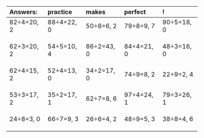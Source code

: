 | Answers: | practice | makes | perfect | ! |
| :--- | :--- | :--- | :--- | :--- |
| 82÷4=20, 2 | 88÷4=22, 0 | 50÷8=6, 2 | 79÷8=9, 7 | 90÷5=18, 0 | 
|   |   |   |   |   | 
|   |   |   |   |   | 
|   |   |   |   |   | 
| 62÷3=20, 2 | 54÷5=10, 4 | 86÷2=43, 0 | 84÷4=21, 0 | 48÷3=16, 0 | 
|   |   |   |   |   | 
|   |   |   |   |   | 
|   |   |   |   |   | 
| 62÷4=15, 2 | 52÷4=13, 0 | 34÷2=17, 0 | 74÷9=8, 2 | 22÷9=2, 4 | 
|   |   |   |   |   | 
|   |   |   |   |   | 
|   |   |   |   |   | 
| 53÷3=17, 2 | 35÷2=17, 1 | 62÷7=8, 6 | 97÷4=24, 1 | 79÷3=26, 1 | 
|   |   |   |   |   | 
|   |   |   |   |   | 
|   |   |   |   |   | 
| 24÷8=3, 0 | 66÷7=9, 3 | 26÷6=4, 2 | 48÷9=5, 3 | 38÷8=4, 6 | 
|   |   |   |   |   | 
|   |   |   |   |   | 
|   |   |   |   |   | 
